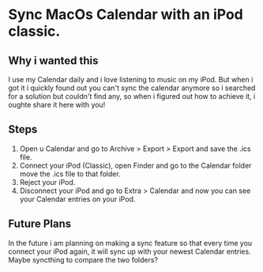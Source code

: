 # Sync MacOs Calendar with an iPod classic.

## Why i wanted this

I use my Calendar daily and i love listening to music on my iPod. But when i got it i quickly found out you can't sync the calendar anymore so i searched for a solution but couldn't find any, so when i figured out how to achieve it, i oughte share it here with you!

## Steps

1. Open u Calendar and go to Archive > Export > Export and save the .ics file.
2. Connect your iPod (Classic), open Finder and go to the Calendar folder
move the .ics file to that folder. 
3. Reject your iPod.
4. Disconnect your iPod and go to Extra > Calendar and now you can see your Calendar entries on your iPod.


## Future Plans

In the future i am planning on making a sync feature so that every time you connect your iPod again, it will sync up with your newest Calendar entries.
Maybe syncthing to compare the two folders?


